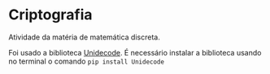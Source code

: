 # Criptografia
Atividade da matéria de matemática discreta. 

Foi usado a biblioteca [Unidecode](https://pypi.org/project/Unidecode/). É necessário instalar a biblioteca usando no terminal o comando `pip install Unidecode`
